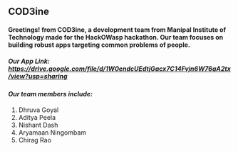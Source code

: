 ## **COD3ine**

<h4 style="font-family": "Montserrat">Greetings! from COD3ine, a development team from Manipal Institute of Technology made for the HackOWasp hackathon. Our team focuses on building robust apps targeting common problems of people.</h4>

##### Our App Link: https://drive.google.com/file/d/1W0endcUEdtjGacx7C14Fvjn6W76qA2tx/view?usp=sharing 


#### ***Our team members include:***

1. Dhruva Goyal
2. Aditya Peela
3. Nishant Dash
4. Aryamaan Ningombam
5. Chirag Rao
